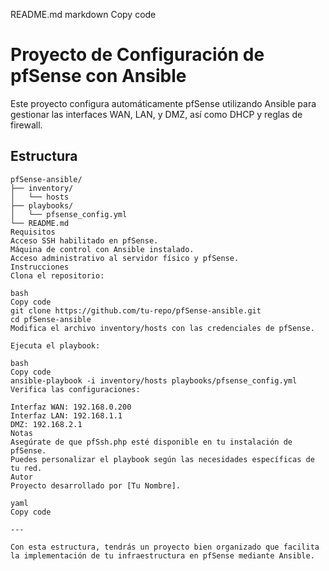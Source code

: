 README.md
markdown
Copy code
# Proyecto de Configuración de pfSense con Ansible

Este proyecto configura automáticamente pfSense utilizando Ansible para gestionar las interfaces WAN, LAN, y DMZ, así como DHCP y reglas de firewall.

## **Estructura**
```plaintext
pfSense-ansible/
├── inventory/
│   └── hosts
├── playbooks/
│   └── pfsense_config.yml
└── README.md
Requisitos
Acceso SSH habilitado en pfSense.
Máquina de control con Ansible instalado.
Acceso administrativo al servidor físico y pfSense.
Instrucciones
Clona el repositorio:

bash
Copy code
git clone https://github.com/tu-repo/pfSense-ansible.git
cd pfSense-ansible
Modifica el archivo inventory/hosts con las credenciales de pfSense.

Ejecuta el playbook:

bash
Copy code
ansible-playbook -i inventory/hosts playbooks/pfsense_config.yml
Verifica las configuraciones:

Interfaz WAN: 192.168.0.200
Interfaz LAN: 192.168.1.1
DMZ: 192.168.2.1
Notas
Asegúrate de que pfSsh.php esté disponible en tu instalación de pfSense.
Puedes personalizar el playbook según las necesidades específicas de tu red.
Autor
Proyecto desarrollado por [Tu Nombre].

yaml
Copy code

---

Con esta estructura, tendrás un proyecto bien organizado que facilita la implementación de tu infraestructura en pfSense mediante Ansible.





